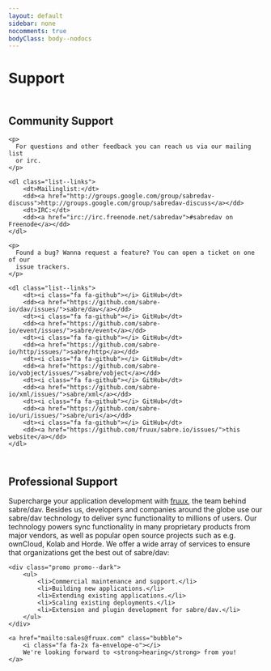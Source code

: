 ```yaml
---
layout: default
sidebar: none
nocomments: true
bodyClass: body--nodocs
---
```


Support
=======
<div class="box box--support">
    <h2>
        <i class="fa fa-group"></i><br>
        Community Support
    </h2>

    <p>
      For questions and other feedback you can reach us via our mailing list
      or irc.
    </p>

    <dl class="list--links">
        <dt>Mailinglist:</dt>
        <dd><a href="http://groups.google.com/group/sabredav-discuss">http://groups.google.com/group/sabredav-discuss</a></dd>
        <dt>IRC:</dt>
        <dd><a href="irc://irc.freenode.net/sabredav">#sabredav on Freenode</a></dd>
    </dl>

    <p>
      Found a bug? Wanna request a feature? You can open a ticket on one of our
      issue trackers.
    </p>

    <dl class="list--links">
        <dt><i class="fa fa-github"></i> GitHub</dt>
        <dd><a href="https://github.com/sabre-io/dav/issues/">sabre/dav</a></dd>
        <dt><i class="fa fa-github"></i> GitHub</dt>
        <dd><a href="https://github.com/sabre-io/event/issues/">sabre/event</a></dd>
        <dt><i class="fa fa-github"></i> GitHub</dt>
        <dd><a href="https://github.com/sabre-io/http/issues/">sabre/http</a></dd>
        <dt><i class="fa fa-github"></i> GitHub</dt>
        <dd><a href="https://github.com/sabre-io/vobject/issues/">sabre/vobject</a></dd>
        <dt><i class="fa fa-github"></i> GitHub</dt>
        <dd><a href="https://github.com/sabre-io/xml/issues/">sabre/xml</a></dd>
        <dt><i class="fa fa-github"></i> GitHub</dt>
        <dd><a href="https://github.com/sabre-io/uri/issues/">sabre/uri</a></dd>
        <dt><i class="fa fa-github"></i> GitHub</dt>
        <dd><a href="https://github.com/fruux/sabre.io/issues/">this website</a></dd>
    </dl>
</div>
<div class="box box--support box--support--dark">
    <h2>
        <i class="fa fa-rocket"></i><br>
        Professional Support
    </h2>
    <p>
        Supercharge your application development with <a href="https://fruux.com">fruux</a>,
        the team behind sabre/dav. Besides us, developers and companies around
        the globe use our sabre/dav technology to deliver sync functionality to
        millions of users. Our technology powers sync functionality in many
        proprietary products from major vendors, as well as popular open source
        projects such as e.g. ownCloud, Kolab and Horde. We offer a wide array
        of services to ensure that organizations get the best out of sabre/dav:
    </p>

    <div class="promo promo--dark">
        <ul>
            <li>Commercial maintenance and support.</li>
            <li>Building new applications.</li>
            <li>Extending existing applications.</li>
            <li>Scaling existing deployments.</li>
            <li>Extension and plugin development for sabre/dav.</li>
        </ul>
    </div>

    <a href="mailto:sales@fruux.com" class="bubble">
        <i class="fa fa-2x fa-envelope-o"></i>
        We're looking forward to <strong>hearing</strong> from you!
    </a>
</div>
